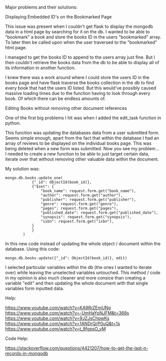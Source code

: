 <!-- @format -->

Major problems and their solutions:

Displaying Embedded ID's on the Bookmarked Page

This issue was present when I couldn't get flask to display the mongodb data in a html page by searching for it on the db. I wanted to be able to "bookmark" a book and store the books ID in the users "bookmarked" array. To later then be called upon when the user traversed to the "bookmarked" html page.

I managed to get the books ID to append to the users array just fine. But I then couldn't retrieve the books data from the db to be able to display all of its information in another function.

I knew there was a work around where I could store the users ID in the books page and have flask traverse the books collection in the db to find every book that had the users ID listed. But this would've possibly caused massive loading times due to the function having to look through every book. Of which there can be endless amounts of.

Editing Books without removing other document references

One of the first big problems I hit was when I added the edit_task function in python.

This function was updating the databases data from a user submitted form. Seems simple enough, apart from
the fact that within the database I had an array of reviews to be displayed on the individual books page.
This was being deleted when a new form was submitted. Now you see my problem...
I needed to create a new function to be able to just target certain data, iterate over that without removing
other valuable data within the document.

My solution was:

```
mongo.db.books.update_one(
            {"_id": ObjectId(book_id)},
            {"$set": {
                "book_name": request.form.get("book_name"),
                "author": request.form.get("author"),
                "publisher": request.form.get("publisher"),
                "genre": request.form.get("genre"),
                "pages": request.form.get("pages"),
                "published_date": request.form.get("published_date"),
                "synopsis": request.form.get("synopsis"),
                "isbn": request.form.get("isbn"),
            }
            }
        )
```

In this new code instead of updating the whole object / document within the database. Using this code:

```
mongo.db.books.update({"_id": ObjectId(book_id)}, edit)
```

I selected particular variables within the db (the ones I wanted to iterate over) while leaving the unselected variables untouched.
This method / code in my opinion is also much cleaner and more consice than creating a variable "edit" and then updating the whole document
with that single variables form inputted data.

Help:

https://www.youtube.com/watch?v=KA9RrZEmUNg <br>
https://www.youtube.com/watch?v=-UmHaYpNJFM&t=368s <br>
https://www.youtube.com/watch?v=9JZJsChpwKs <br>
https://www.youtube.com/watch?v=1ANDrQrP0uQ&t=1s <br>
https://www.youtube.com/watch?v=t_9fgpsO_vM <br>

Code Help:

https://stackoverflow.com/questions/4421207/how-to-get-the-last-n-records-in-mongodb
